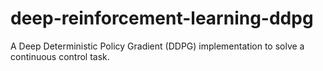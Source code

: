 # deep-reinforcement-learning-ddpg
A Deep Deterministic Policy Gradient (DDPG) implementation to solve a continuous control task.
